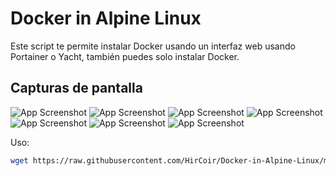 # Docker in Alpine Linux
Este script te permite instalar Docker usando un interfaz web usando Portainer o Yacht, también puedes solo instalar Docker.
## Capturas de pantalla

![App Screenshot](https://i.ibb.co/ZT5N6XP/Screenshot-1.png)
![App Screenshot](https://i.ibb.co/GnnXVMy/Screenshot-2.png)
![App Screenshot](https://i.ibb.co/Z1fTP6s/Screenshot-3.png)
![App Screenshot](https://i.ibb.co/ydMcvr8/Screenshot-4.png)
![App Screenshot](https://i.ibb.co/zhmbnrX/Screenshot-5.png)
![App Screenshot](https://i.ibb.co/2qw9Ky2/Screenshot-6.png)
![App Screenshot](https://i.ibb.co/ySS01n9/Screenshot-7.png)


Uso:
```sh
wget https://raw.githubusercontent.com/HirCoir/Docker-in-Alpine-Linux/main/Docker-alpine.sh && chmod 777 Docker-alpine.sh && ash Docker-alpine.sh
```

